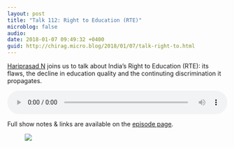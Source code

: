 ```yaml
---
layout: post
title: "Talk 112: Right to Education (RTE)"
microblog: false
audio: 
date: 2018-01-07 09:49:32 +0400
guid: http://chirag.micro.blog/2018/01/07/talk-right-to.html
---
```

<p><a href="https://medium.com/u/92380dfb3a13" target="_blank">Hariprasad N</a> joins us to talk about India’s Right to Education (RTE): its flaws, the decline in education quality and the continuting discrimination it propagates.</p>

<audio style="width:100%" controls><source src="https://tracking.podiant.co/d/spoke/drishtitalk/episodes/audio/35c872123deec4.mp3?referrer%5Bdomain%5D=chirag.biz" type="audio/mpeg">
</audio>

<p>Full show notes & links are available on the <a href="http://talk.ekdrishti.in/RTE" target="_blank">episode page</a>.</p>
<figure>
<img src="https://cdtestweb.files.wordpress.com/2018/01/80026-12wzk1_2wskb_tlqesgmlzw.jpeg">
</figure>
